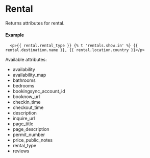 # Rental

Returns attributes for rental.

#### Example

~~~ liquid
  <p>{{ rental.rental_type }} {% t 'rentals.show.in' %} {{ rental.destination.name }}, {{ rental.location.country }}</p>

~~~

Available attributes:

* availability
* availability_map
* bathrooms
* bedrooms
* bookingsync_account_id
* booknow_url
* checkin_time
* checkout_time
* description
* inquire_url
* page_title
* page_description
* permit_number
* price_public_notes
* rental_type
* reviews
